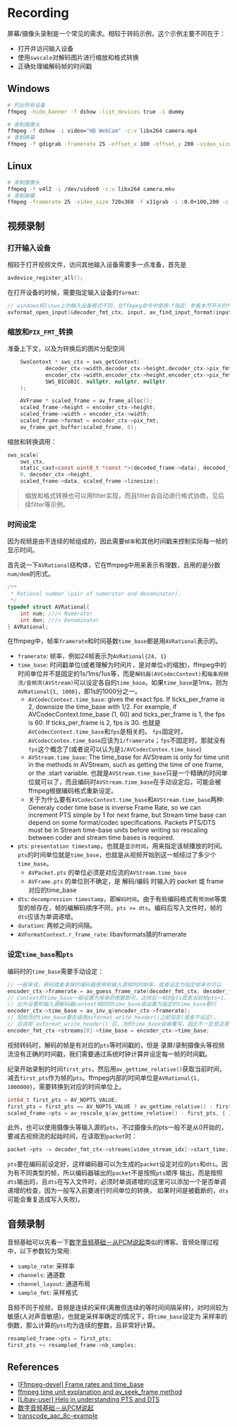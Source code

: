 # Recording

屏幕/摄像头录制是一个常见的需求。相较于转码示例，这个示例主要不同在于：

- 打开并访问输入设备
- 使用`swscale`对解码图片进行缩放和格式转换
- 正确处理编解码帧的时间戳

## Windows

```bash
# 列出所有设备
ffmpeg -hide_banner -f dshow -list_devices true -i dummy

# 录制摄像头
ffmpeg -f dshow -i video="HD WebCam" -c:v libx264 camera.mp4
# 录制屏幕
ffmpeg -f gdigrab -framerate 25 -offset_x 100 -offset_y 200 -video_size 720x360 -i desktop -c:v libx264 screen.mp4
```

## Linux

```bash
# 录制摄像头
ffmpeg -f v4l2 -i /dev/video0 -c:v libx264 camera.mkv
# 录制屏幕
ffmpeg -framerate 25 -video_size 720x360 -f x11grab -i :0.0+100,200 -c:v libx264 screen.mp4
```

## 视频录制

### 打开输入设备

相较于打开视频文件，访问其他输入设备需要多一点准备，首先是

```c
avdevice_register_all();
```

在打开设备的时候，需要指定输入设备的`format`:

```c
// windows和linux上的输入设备格式不同，在ffmpeg命令中使用-f指定，参看本节开头的ffmpeg命令
avformat_open_input(&decoder_fmt_ctx, input, av_find_input_format(input_format), nullptr)
```

### 缩放和`PIX_FMT_`转换

准备上下文，以及为转换后的图片分配空间

```c
    SwsContext * sws_ctx = sws_getContext(
            decoder_ctx->width,decoder_ctx->height,decoder_ctx->pix_fmt,
            encoder_ctx->width,encoder_ctx->height,encoder_ctx->pix_fmt,
            SWS_BICUBIC, nullptr, nullptr, nullptr
    );

    AVFrame * scaled_frame = av_frame_alloc();
    scaled_frame->height = encoder_ctx->height;
    scaled_frame->width = encoder_ctx->width;
    scaled_frame->format = encoder_ctx->pix_fmt;
    av_frame_get_buffer(scaled_frame, 0);
```

缩放和转换调用：

```c
sws_scale(
    sws_ctx,
    static_cast<const uint8_t *const *>(decoded_frame->data), decoded_frame->linesize,
    0, decoder_ctx->height,
    scaled_frame->data, scaled_frame->linesize);
```

> 缩放和格式转换也可以用filter实现，而且filter会自动进行格式协商，见后续filter等示例。

### 时间设定

因为视频是由不连续的帧组成的，因此需要`帧率`和其他时间戳来控制实际每一帧的显示时间。

首先说一下`AVRational`结构体，它在ffmpeg中用来表示有理数，且用的是分数`num/dem`的形式。

```c
/**
 * Rational number (pair of numerator and denominator).
 */
typedef struct AVRational{
    int num; ///< Numerator
    int den; ///< Denominator
} AVRational;
```

在ffmpeg中，帧率`framerate`和时间基数`time_base`都是用`AVRational`表示的。

- `framerate`: 帧率，例如24帧表示为`AVRational{24, 1}`
- `time_base`: 时间戳单位(或者理解为时间片，是对单位`s`的缩放)，ffmpeg中的时间单位并不是固定的1s/1ms/1us等，而是`解码器(AVCodecContext)`和`每条视频流/音频流(AVStream)`可以设定各自的`time_base`。如果`time_base`是1ms，则为`AVRational{1, 1000}`，即1s的1000分之一。
  - `AVCodecContext.time_base`: gives the exact fps. If ticks_per_frame is 2, downsize the time_base with 1/2. For example, if AVCodecContext.time_base (1, 60) and ticks_per_frame is 1, the fps is 60. If ticks_per_frame is 2, fps is 30. 也就是`AVCodecContext.time_base`和`fps`是相关的。 `fps`固定时，`AVCodecContex.time_base`应该为`1/framerate`；`fps`不固定时，那就没有`fps`这个概念了(或者说可以认为是`1/AVCodecContex.time_base`)
  - `AVStream.time_base`: The time_base for AVStream is only for time unit in the methods in AVStream, such as getting the time of one frame, or the .start variable. 也就是`AVStream.time_base`只是一个精确的时间单位就可以了，而且编码时`AVStream.time_base`在手动设定后，可能会被ffmpeg根据编码格式重新设定。
  - 关于为什么要有`AVCodecContext.time_base`和`AVStream.time_base`两种: Generaly coder time base is inverse Frame Rate, so we can increment PTS simple by 1 for next frame, but Stream time base can depend on some format/codec specifications. Packets PTS/DTS must be in Stream time-base units before writing so rescaling between coder and stream time bases is required.
- `pts`: `presentation timestamp`，也就是`显示时间`，用来指定该帧播放的时间。`pts`的时间单位就是`time_base`，也就是从视频开始到这一帧经过了多少个`time_base`。
  - `AVPacket.pts` 的单位必须是对应流的`AVStream.time_base`
  - `AVFrame.pts` 的单位则不确定，是 解码/编码 时输入的 packet 或 frame 对应的time_base
- `dts`: `decompression timestamp`，即`解码时间`。由于有些编码格式有`预测帧`等类型的帧存在，帧的编解码顺序不同，`pts >= dts`。编码后写入文件时，帧的`dts`应该为单调递增。
- `duration`: 两帧之间的间隔。
- `AVFormatContext.r_frame_rate`: libavformats猜的framerate

### 设定`time_base`和`pts`

编码时的`time_base`需要手动设定：

```c
// 一般来说，转码或者录屏的编码器使用和输入源相同的帧率，或者设定为指定帧率也可以
encoder_ctx->framerate = av_guess_frame_rate(decoder_fmt_ctx, decoder_fmt_ctx->streams[video_stream_idx], nullptr);
// Context的time_base一般设置为帧率的倒数即可，这样后一帧的pts就是当前帧pts+1，这样都是整数。
// 此外设置和输入源解码器context相同的time_base或设置为指定的time_base都行
encoder_ctx->time_base = av_inv_q(encoder_ctx->framerate);
// 视频流的time_base要在调用avformat_write_header()之前设定(或者不设定)，
// 且调用`avformat_write_header()`后，流的time_base会被覆写，因此不一定是这里设定的值
encoder_fmt_ctx->streams[0]->time_base = encoder_ctx->time_base;
```

视频转码时，解码的帧是有对应的`pts`等时间戳的，但是 录屏/录制摄像头等视频流没有正确的时间戳，我们需要通过系统时钟计算并设定每一帧的时间戳。

纪录开始录制的时间`first_pts`，然后用`av_gettime_relative()`获取当前时间，减去`first_pts`作为帧的`pts`。ffmpeg内部的时间单位是`AVRational{1, 1000000}`，需要转换到对应的时间单位上。

```c
int64_t first_pts = AV_NOPTS_VALUE;
first_pts = first_pts == AV_NOPTS_VALUE ? av_gettime_relative() : first_pts;
scaled_frame->pts = av_rescale_q(av_gettime_relative() - first_pts, { 1, AV_TIME_BASE }, encoder_fmt_ctx->streams[0]->time_base);
```

此外，也可以使用摄像头等输入源的`pts`，不过摄像头的pts一般不是从0开始的，要减去视频流的起始时间，在读取到`packet`时：

```c
packet->pts -= decoder_fmt_ctx->streams[video_stream_idx]->start_time;
```

`pts`要在编码前设定好，这样编码器可以为生成的`packet`设定对应的`pts`和`dts`。因为有不同类型的帧，所以编码器输出的`packet`不是按照`pts`顺序
输出，而是按照`dts`输出的，且`dts`在写入文件时，必须时单调递增的(这里可以添加一个是否单调递增的检查，因为一般写入前要进行时间单位的转换，
如果时间是被截断的，`dts`可能会重复造成写入失败)。

## 音频录制

音频基础可以先看一下[数字音频基础­­­­­－从PCM说起](https://zhuanlan.zhihu.com/p/212318683)类似的博客。音频处理过程中，以下参数较为常用:

- `sample_rate`: 采样率
- `channels`: 通道数
- `channel_layout`: 通道布局
- `sample_fmt`: 采样格式

音频不同于视频，音频是连续的采样(离散但连续的等时间间隔采样)，对时间较为敏感(人对声音敏感)，也就是采样率确定的情况下，将`time_base`设定为
采样率的倒数，那么计算的`pts`均为连续的整数，且非常好计算。

```c
resampled_frame->pts = first_pts;
first_pts += resampled_frame->nb_samples;
```

## References

- [[Ffmpeg-devel] Frame rates and time_base](http://ffmpeg.org/pipermail/ffmpeg-devel/2005-May/003079.html)
- [ffmpeg time unit explanation and av_seek_frame method](https://stackoverflow.com/questions/12234949/ffmpeg-time-unit-explanation-and-av-seek-frame-method)
- [[Libav-user] Helo in understanding PTS and DTS](https://ffmpeg.org/pipermail/libav-user/2012-November/003207.html)
- [数字音频基础­­­­­－从PCM说起](https://zhuanlan.zhihu.com/p/212318683)
- [transcode_aac_8c-example](http://ffmpeg.org/doxygen/trunk/transcode_aac_8c-example.html)